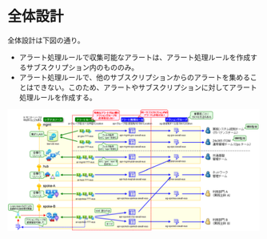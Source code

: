 # 全体設計

全体設計は下図の通り。

- アラート処理ルールで収集可能なアラートは、アラート処理ルールを作成するサブスクリプション内のもののみ。
- アラート処理ルールで、他のサブスクリプションからのアラートを集めることはできない。このため、アラートやサブスクリプションに対してアラート処理ルールを作成する。

![picture 1](./images/ccf4bb6a7b241b86ccae3830a8b0ef8832930338598779dc0f19e3041908a9a4.png)  
